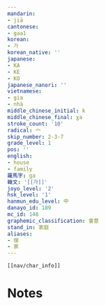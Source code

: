 ```yaml
---
mandarin:
- jiā
cantonese:
- gaa1
korean:
- 가
korean_native: ''
japanese:
- KA
- KE
- KO
japanese_nanori: ''
vietnamese:
- gia
- nhà
middle_chinese_initial: k
middle_chinese_final: ɣa
stroke_count: '10'
radical: 宀
skip_number: 2-3-7
grade_level: 1
pos: ''
english:
- house
- family
羅馬字: ga
韓文: '[[가]]'
joyo_level: '2'
hsk_level: '1'
hanmun_edu_level: 中
danayo_id: 189
mc_id: 148
graphemic_classification: 會意
stand_in: 家庭
aliases:
- 傢
- 家
---
```

```meta-bind-embed
[[nav/char_info]]
```

# Notes
